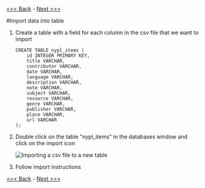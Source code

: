 [<<< Back](https://github.com/GCDigitalFellows/GCDRI_databases/blob/master/sections/7-innerjoin.md) - [Next >>>](https://github.com/GCDigitalFellows/GCDRI_databases/blob/master/sections/9-excel_v_db.md)

#Import data into table
1. Create a table with a field for each column in the csv file that we want to import

	```
	CREATE TABLE nypl_items (
		id INTEGER PRIMARY KEY,
		title VARCHAR,
		contributor VARCHAR,
		date VARCHAR,
		language VARCHAR,
		description VARCHAR,
		note VARCHAR,
		subject VARCHAR,
		resource VARCHAR,
		genre VARCHAR,
		publisher VARCHAR,
		place VARCHAR,
		url VARCHAR
	);
	```


2. Double click on the table "nypl_items" in the databases window and click on the import icon  

	![Importing a csv file to a new table](https://github.com/GCDigitalFellows/GCDRI_databases/blob/master/images/csv_import.png)


3. Follow import instructions  

[<<< Back](https://github.com/GCDigitalFellows/GCDRI_databases/blob/master/sections/7-innerjoin.md) - [Next >>>](https://github.com/GCDigitalFellows/GCDRI_databases/blob/master/sections/9-excel_v_db.md)